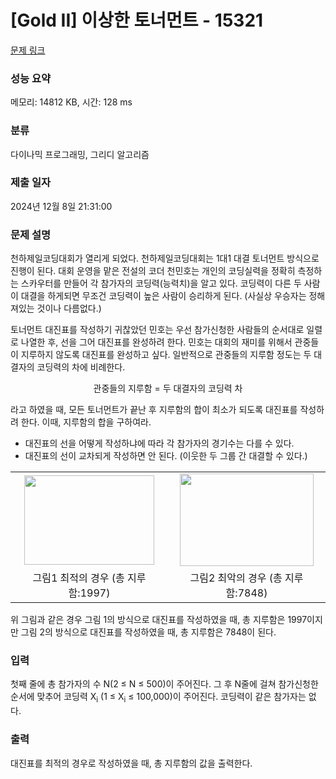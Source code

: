 # [Gold II] 이상한 토너먼트 - 15321 

[문제 링크](https://www.acmicpc.net/problem/15321) 

### 성능 요약

메모리: 14812 KB, 시간: 128 ms

### 분류

다이나믹 프로그래밍, 그리디 알고리즘

### 제출 일자

2024년 12월 8일 21:31:00

### 문제 설명

<p>천하제일코딩대회가 열리게 되었다. 천하제일코딩대회는 1대1 대결 토너먼트 방식으로 진행이 된다. 대회 운영을 맡은 전설의 코더 천민호는 개인의 코딩실력을 정확히 측정하는 스카우터를 만들어 각 참가자의 코딩력(능력치)을 알고 있다. 코딩력이 다른 두 사람이 대결을 하게되면 무조건 코딩력이 높은 사람이 승리하게 된다. (사실상 우승자는 정해져있는 것이나 다름없다.)</p>

<p>토너먼트 대진표를 작성하기 귀찮았던 민호는 우선 참가신청한 사람들의 순서대로 일렬로 나열한 후, 선을 그어 대진표를 완성하려 한다. 민호는 대회의 재미를 위해서 관중들이 지루하지 않도록 대진표를 완성하고 싶다. 일반적으로 관중들의 지루함 정도는 두 대결자의 코딩력의 차에 비례한다. </p>

<p style="text-align:center">관중들의 지루함 = 두 대결자의 코딩력 차</p>

<p>라고 하였을 때, 모든 토너먼트가 끝난 후 지루함의 합이 최소가 되도록 대진표를 작성하려 한다. 이때, 지루함의 합을 구하여라.</p>

<ul>
	<li>대진표의 선을 어떻게 작성하냐에 따라 각 참가자의 경기수는 다를 수 있다.</li>
	<li>대진표의 선이 교차되게 작성하면 안 된다. (이웃한 두 그룹 간 대결할 수 있다.)</li>
</ul>

<table class="table table-bordered" style="width:100%">
	<tbody>
		<tr>
			<td style="text-align:center; width:50%"><img alt="" src="https://onlinejudgeimages.s3-ap-northeast-1.amazonaws.com/problem/15321/1.png" style="height:143px; width:208px"></td>
			<td style="text-align:center; width:50%"><img alt="" src="https://onlinejudgeimages.s3-ap-northeast-1.amazonaws.com/problem/15321/2.png" style="height:148px; width:214px"></td>
		</tr>
		<tr>
			<td style="text-align:center; width:50%">그림1  최적의 경우 (총 지루함:1997)</td>
			<td style="text-align:center; width:50%">그림2 최악의 경우 (총 지루함:7848)</td>
		</tr>
	</tbody>
</table>

<p>위 그림과 같은 경우 그림 1의 방식으로 대진표를 작성하였을 때, 총 지루함은 1997이지만 그림 2의 방식으로 대진표를 작성하였을 때, 총 지루함은 7848이 된다.</p>

### 입력 

 <p>첫째 줄에 총 참가자의 수 N(2 ≤ N ≤ 500)이 주어진다. 그 후 N줄에 걸쳐 참가신청한 순서에 맞추어 코딩력 X<sub>i</sub> (1 ≤ X<sub>i</sub> ≤ 100,000)이 주어진다. 코딩력이 같은 참가자는 없다.</p>

### 출력 

 <p>대진표를 최적의 경우로 작성하였을 때, 총 지루함의 값을 출력한다.</p>

